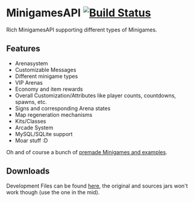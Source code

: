 MinigamesAPI [![Build Status](https://drone.io/github.com/instance01/MinigamesAPI/status.png)](https://drone.io/github.com/instance01/MinigamesAPI/latest)
============

Rich MinigamesAPI supporting different types of Minigames.


Features
--------


- Arenasystem
- Customizable Messages
- Different minigame types
- VIP Arenas
- Economy and item rewards
- Overall Customization/Attributes like player counts, countdowns, spawns, etc.
- Signs and corresponding Arena states
- Map regeneration mechanisms
- Kits/Classes
- Arcade System
- MySQL/SQLite support
- Moar stuff :D


Oh and of course a bunch of [premade Minigames and examples](https://github.com/MC-Minigames/).


Downloads
---------


Development Files can be found [here](https://drone.io/github.com/instance01/MinigamesAPI/files), the original and sources jars won't work though (use the one in the mid).
